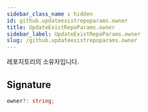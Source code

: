 ```yaml
---
sidebar_class_name : hidden
id: github.updateexistrepoparams.owner
title: UpdateExistRepoParams.owner
sidebar_label: UpdateExistRepoParams.owner
slug: /github.updateexistrepoparams.owner
---
```






레포지토리의 소유자입니다.

## Signature

```typescript
owner?: string;
```
